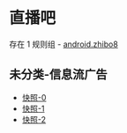 # 直播吧

存在 1 规则组 - [android.zhibo8](/src/apps/android.zhibo8.ts)

## 未分类-信息流广告

- [快照-0](https://i.gkd.li/i/12841134)
- [快照-1](https://i.gkd.li/i/12841135)
- [快照-2](https://i.gkd.li/i/13786148)
